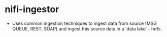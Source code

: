 # nifi-ingestor

* Uses common ingestion techniques to ingest data from source (MSG QUEUE, REST, SOAP) and ingest this source data in a 'data lake' - hdfs.
